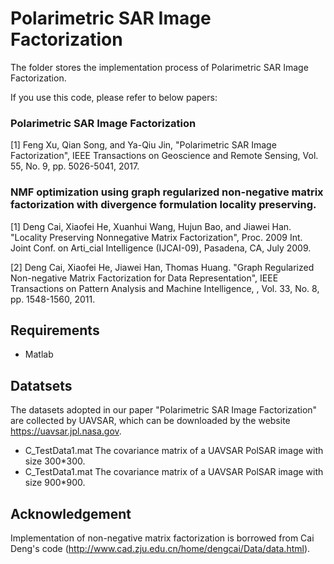 # Polarimetric SAR Image Factorization 
The folder stores the implementation process of Polarimetric SAR Image Factorization. 

If you use this code, please refer to below papers:
### Polarimetric SAR Image Factorization
[1]  Feng Xu, Qian Song, and Ya-Qiu Jin,  "Polarimetric SAR Image Factorization",  IEEE Transactions on Geoscience and Remote Sensing, Vol. 55, No. 9, pp. 5026-5041, 2017.  
### NMF optimization using graph regularized non-negative matrix factorization with divergence formulation locality preserving.
[1]  Deng Cai, Xiaofei He, Xuanhui Wang, Hujun Bao, and Jiawei Han. "Locality Preserving Nonnegative Matrix Factorization", Proc. 2009 Int. Joint Conf. on Arti_cial Intelligence (IJCAI-09), Pasadena, CA, July 2009. 

[2]  Deng Cai, Xiaofei He, Jiawei Han, Thomas Huang. "Graph Regularized Non-negative Matrix Factorization for Data Representation", IEEE Transactions on Pattern Analysis and Machine Intelligence, , Vol. 33, No. 8, pp. 1548-1560, 2011.  

## Requirements
- Matlab

## Datatsets
The datasets adopted in our paper "Polarimetric SAR Image Factorization" are collected by UAVSAR, which can be downloaded by the website 
https://uavsar.jpl.nasa.gov.
- C_TestData1.mat  The covariance matrix of a UAVSAR PolSAR image with size 300*300.
- C_TestData1.mat  The covariance matrix of a UAVSAR PolSAR image with size 900*900.

## Acknowledgement 
Implementation of non-negative matrix factorization is borrowed from Cai Deng's code (http://www.cad.zju.edu.cn/home/dengcai/Data/data.html).
